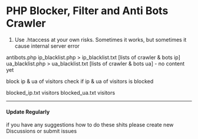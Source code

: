# PHP Blocker, Filter and Anti Bots Crawler

1. Use .htaccess at your own risks. Sometimes it works, but sometimes it cause internal server error

antibots.php
ip_blacklist.php > ip_blacklist.txt [lists of crawler & bots ip]
ua_blacklist.php > ua_blacklist.txt [lists of crawler & bots ua] - no content yet

block ip & ua of visitors
check if ip & ua of visitors is blocked

blocked_ip.txt visitors
blocked_ua.txt visitors

---

#### Update Regularly

if you have any suggestions how to do these shits please create new Discussions or submit issues



    
                  
    

          
             

